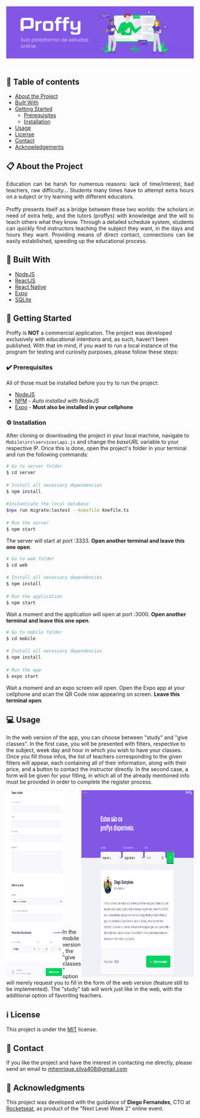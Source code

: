 <h1 align="center"><img alt="Logo" src="./web/src/assets/prints/Proffy-Apresentação.png" /></h1>

## :bookmark: Table of contents
- [About the Project](#clipboard-about-the-project)
- [Built With](#hammer-built-with)
- [Getting Started](#rocket-getting-started)
  - [Prerequisites](#heavy_check_mark-prerequisites)
  - [Installation](#gear-installation)
- [Usage](#computer-usage)
- [License](#information_source-license)
- [Contact](#email-contact)
- [Acknowledgements](#purple_heart-acknowledgments)

## :clipboard: About the Project
   <p align="justify">Education can be harsh for numerous reasons: lack of time/interest, bad teachers, raw difficulty... Students many times have to attempt extra hours on a subject or try learning with different educators.<br /><br />
   Proffy presents itself as a bridge between these two worlds: the scholars in need of extra help, and the tutors (proffys) with knowledge and the will to teach others what they know. Through a detailed schedule system, students can quickly find instructors teaching the subject they want, in the days and hours they want. Providing means of direct contact, connections can be easily estabilished, speeding up the educational process.</p>
   
## :hammer: Built With
  - [NodeJS](https://nodejs.org/en/)
  - [ReactJS](https://reactjs.org/)
  - [React Native](https://reactnative.dev/)
  - [Expo](https://expo.io/)
  - [SQLite](https://www.sqlite.org/index.html)
  
## :rocket: Getting Started
Proffy is **NOT** a commercial application. The project was developed exclusively with educational intentions and, as such, haven't been published. With that im mind, if you want to run a local instance of the program for testing and curiosity purposes, please follow these steps:
### :heavy_check_mark: Prerequisites
All of those must be installed before you try to run the project:
  - [NodeJS](https://nodejs.org/en/download/)
  - [NPM](https://www.npmjs.com/get-npm) - *Auto installed with NodeJS*
  - [Expo](https://expo.io/) - **Must also be installed in your cellphone**
### :gear: Installation
After cloning or downloading the project in your local machine, navigate to `Mobile\src\services\api.js` and change the *baseURL* variable to your respective IP. Once this is done, open the project's folder in your terminal and run the following commands:
  ```bash
  # Go to server folder
  $ cd server
  
  # Install all necessary dependencies
  $ npm install
  
  #Instantiate the local database
  $npx run migrate:lastest --knexfile knefile.ts
  
  # Run the server
  $ npm start
  ```
The server will start at port :3333. **Open another terminal and leave this one open**.
  ```bash
  # Go to web folder
  $ cd web
  
  # Install all necessary dependencies
  $ npm install
  
  # Run the application
  $ npm start
  ```
Wait a moment and the application will open at port :3000. **Open another terminal and leave this one open**.
  ```bash
  # Go to mobile folder
  $ cd mobile
  
  # Install all necessary dependencies
  $ npm install
  
  # Run the app
  $ expo start
  ```
Wait a moment and an expo screen will open. Open the Expo app at your cellphone and scan the QR Code now appearing on screen. **Leave this terminal open**.

## :computer: Usage
  In the web version of the app, you can choose between "study" and "give classes". In the first case, you will be presented with filters, respective to the subject, week day and hour in which you wish to have your classes. Once you fill those infos, the list of teachers corresponding to the given filters will appear, each containing all of their information, along with their price, and a button to contact the instructor directly. In the second case, a form will be given for your filling, in which all of the already mentioned info must be provided in order to complete the register process.
  <br />
  
  <img align="left" width="30%" height="500" alt="Cadastro Profs" src="web/src/assets/prints/Proffy-Cadastro-Profs.png">
  <img align="right" width="60%" height="500" alt="Listagem Profs" src="web/src/assets/prints/Proffy-Listagem-Profs.png">
  
  <br /><br /><br /><br /><br /><br /><br /><br /><br /><br /><br /><br /><br /><br /><br /><br /><br /><br /><br /><br /><br />
  
  In the mobile version, the "give classes" option will merely request you to fill in the form of the web version (feature still to be implemented). The "study" tab will work just like in the web, with the additional option of favoriting teachers.
    
## :information_source: License
  This project is under the [MIT](LICENSE.md) license.
## :email: Contact
  If you like the project and have the interest in contacting me directly, please send an email to [mhenrique.silva408@gmail.com](mhenrique.silva408@gmail.com)
## :purple_heart: Acknowledgments
  This project was developed with the guidance of **Diego Fernandes**, CTO at [Rocketseat](https://rocketseat.com.br/), as product of the "Next Level Week 2" online event.

